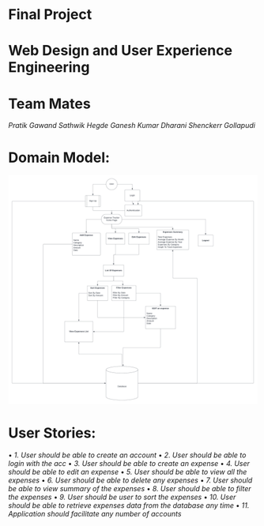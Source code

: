 # Final Project
# Web Design and User Experience Engineering

# Team Mates 
*Pratik Gawand*
*Sathwik Hegde*
*Ganesh Kumar Dharani*
*Shenckerr Gollapudi*



 
# Domain Model:
![Screenshot](screenshot.png) 


# User Stories:
•	*1. User should be able to create an account*
•	*2. User should be able to login with the acc*
•	*3. User should be able to create an expense*
•	*4. User should be able to edit an expense*
•	*5. User should be able to view all the expenses*
•	*6. User should be able to delete any expenses*
•	*7. User should be able to view summary of the expenses*
•	*8. User should be able to filter the expenses*
•	*9. User should be user to sort the expenses*
•	*10. User should be able to retrieve expenses data from the database any time*
•	*11. Application should facilitate any number of accounts*

